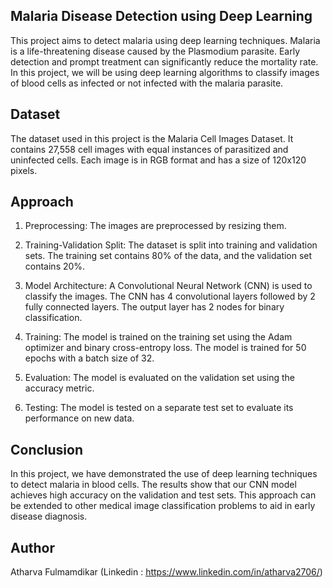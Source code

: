 ## Malaria Disease Detection using Deep Learning 

This project aims to detect malaria using deep learning techniques. Malaria is a life-threatening disease caused by the Plasmodium parasite. Early detection and prompt treatment can significantly reduce the mortality rate. In this project, we will be using deep learning algorithms to classify images of blood cells as infected or not infected with the malaria parasite.
## Dataset

The dataset used in this project is the Malaria Cell Images Dataset. It contains 27,558 cell images with equal instances of parasitized and uninfected cells. Each image is in RGB format and has a size of 120x120 pixels.

## Approach

1) Preprocessing: The images are preprocessed by resizing them.

2) Training-Validation Split: The dataset is split into training and validation sets. The training set contains 80% of the data, and the validation set contains 20%.

3) Model Architecture: A Convolutional Neural Network (CNN) is used to classify the images. The CNN has 4 convolutional layers followed by 2 fully connected layers. The output layer has 2 nodes for binary classification.

4) Training: The model is trained on the training set using the Adam optimizer and binary cross-entropy loss. The model is trained for 50 epochs with a batch size of 32.

5) Evaluation: The model is evaluated on the validation set using the accuracy metric.

6) Testing: The model is tested on a separate test set to evaluate its performance on new data.
## Conclusion

In this project, we have demonstrated the use of deep learning techniques to detect malaria in blood cells. The results show that our CNN model achieves high accuracy on the validation and test sets. This approach can be extended to other medical image classification problems to aid in early disease diagnosis.
## Author

Atharva Fulmamdikar (Linkedin : https://www.linkedin.com/in/atharva2706/)